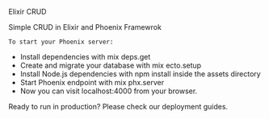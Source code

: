 Elixir CRUD

Simple CRUD in Elixir and Phoenix Framewrok

    To start your Phoenix server:

* Install dependencies with mix deps.get
* Create and migrate your database with mix ecto.setup
* Install Node.js dependencies with npm install inside the assets directory
* Start Phoenix endpoint with mix phx.server
* Now you can visit localhost:4000 from your browser.

Ready to run in production? Please check our deployment guides.

